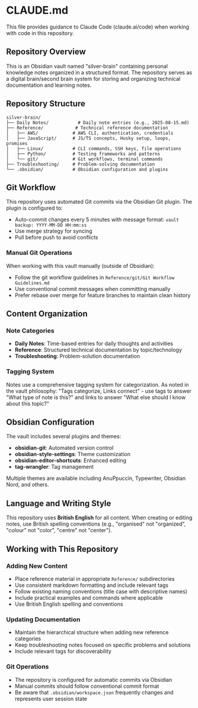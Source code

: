 # CLAUDE.md

This file provides guidance to Claude Code (claude.ai/code) when working with code in this repository.

## Repository Overview

This is an Obsidian vault named "silver-brain" containing personal knowledge notes organized in a structured format. The repository serves as a digital brain/second brain system for storing and organizing technical documentation and learning notes.

## Repository Structure

```
silver-brain/
├── Daily Notes/           # Daily note entries (e.g., 2025-08-15.md)
├── Reference/            # Technical reference documentation
│   ├── AWS/             # AWS CLI, authentication, credentials
│   ├── JavaScript/      # JS/TS concepts, Husky setup, loops, promises
│   ├── Linux/           # CLI commands, SSH keys, file operations
│   ├── Python/          # Testing frameworks and patterns
│   └── git/             # Git workflows, terminal commands
├── Troubleshooting/     # Problem-solving documentation
└── .obsidian/           # Obsidian configuration and plugins
```

## Git Workflow

This repository uses automated Git commits via the Obsidian Git plugin. The plugin is configured to:
- Auto-commit changes every 5 minutes with message format: `vault backup: YYYY-MM-DD HH:mm:ss`
- Use merge strategy for syncing
- Pull before push to avoid conflicts

### Manual Git Operations

When working with this vault manually (outside of Obsidian):
- Follow the git workflow guidelines in `Reference/git/Git Workflow Guidelines.md`
- Use conventional commit messages when committing manually
- Prefer rebase over merge for feature branches to maintain clean history

## Content Organization

### Note Categories
- **Daily Notes**: Time-based entries for daily thoughts and activities
- **Reference**: Structured technical documentation by topic/technology
- **Troubleshooting**: Problem-solution documentation

### Tagging System
Notes use a comprehensive tagging system for categorization. As noted in the vault philosophy: "Tags categorize, Links connect" - use tags to answer "What type of note is this?" and links to answer "What else should I know about this topic?"

## Obsidian Configuration

The vault includes several plugins and themes:
- **obsidian-git**: Automated version control
- **obsidian-style-settings**: Theme customization
- **obsidian-editor-shortcuts**: Enhanced editing
- **tag-wrangler**: Tag management

Multiple themes are available including AnuPpuccin, Typewriter, Obsidian Nord, and others.

## Language and Writing Style

This repository uses **British English** for all content. When creating or editing notes, use British spelling conventions (e.g., "organised" not "organized", "colour" not "color", "centre" not "center").

## Working with This Repository

### Adding New Content
- Place reference material in appropriate `Reference/` subdirectories
- Use consistent markdown formatting and include relevant tags
- Follow existing naming conventions (title case with descriptive names)
- Include practical examples and commands where applicable
- Use British English spelling and conventions

### Updating Documentation
- Maintain the hierarchical structure when adding new reference categories
- Keep troubleshooting notes focused on specific problems and solutions
- Include relevant tags for discoverability

### Git Operations
- The repository is configured for automatic commits via Obsidian
- Manual commits should follow conventional commit format
- Be aware that `.obsidian/workspace.json` frequently changes and represents user session state